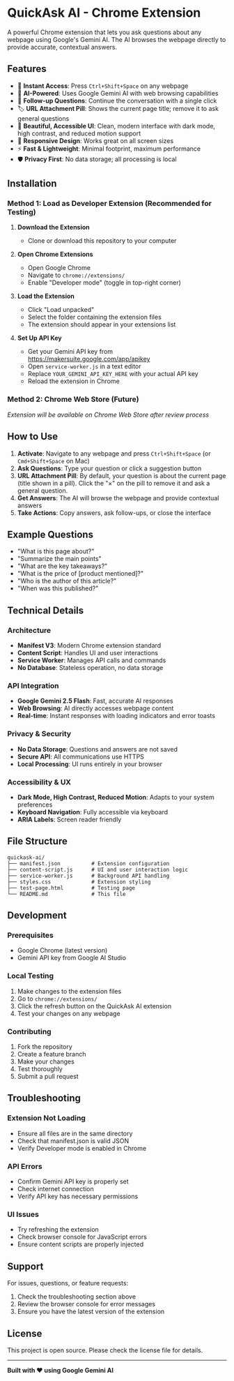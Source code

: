 # QuickAsk AI - Chrome Extension

A powerful Chrome extension that lets you ask questions about any webpage using Google's Gemini AI. The AI browses the webpage directly to provide accurate, contextual answers.

## Features

- 🚀 **Instant Access**: Press `Ctrl+Shift+Space` on any webpage
- 🤖 **AI-Powered**: Uses Google Gemini AI with web browsing capabilities
- 💬 **Follow-up Questions**: Continue the conversation with a single click
- 🏷️ **URL Attachment Pill**: Shows the current page title; remove it to ask general questions
- 🎨 **Beautiful, Accessible UI**: Clean, modern interface with dark mode, high contrast, and reduced motion support
- 📱 **Responsive Design**: Works great on all screen sizes
- ⚡ **Fast & Lightweight**: Minimal footprint, maximum performance
- 🛡️ **Privacy First**: No data storage; all processing is local

## Installation

### Method 1: Load as Developer Extension (Recommended for Testing)

1. **Download the Extension**
   - Clone or download this repository to your computer

2. **Open Chrome Extensions**
   - Open Google Chrome
   - Navigate to `chrome://extensions/`
   - Enable "Developer mode" (toggle in top-right corner)

3. **Load the Extension**
   - Click "Load unpacked"
   - Select the folder containing the extension files
   - The extension should appear in your extensions list

4. **Set Up API Key**
   - Get your Gemini API key from https://makersuite.google.com/app/apikey
   - Open `service-worker.js` in a text editor
   - Replace `YOUR_GEMINI_API_KEY_HERE` with your actual API key
   - Reload the extension in Chrome

### Method 2: Chrome Web Store (Future)
*Extension will be available on Chrome Web Store after review process*

## How to Use

1. **Activate**: Navigate to any webpage and press `Ctrl+Shift+Space` (or `Cmd+Shift+Space` on Mac)
2. **Ask Questions**: Type your question or click a suggestion button
3. **URL Attachment Pill**: By default, your question is about the current page (title shown in a pill). Click the "×" on the pill to remove it and ask a general question.
4. **Get Answers**: The AI will browse the webpage and provide contextual answers
5. **Take Actions**: Copy answers, ask follow-ups, or close the interface

## Example Questions

- "What is this page about?"
- "Summarize the main points"
- "What are the key takeaways?"
- "What is the price of [product mentioned]?"
- "Who is the author of this article?"
- "When was this published?"

## Technical Details

### Architecture
- **Manifest V3**: Modern Chrome extension standard
- **Content Script**: Handles UI and user interactions
- **Service Worker**: Manages API calls and commands
- **No Database**: Stateless operation, no data storage

### API Integration
- **Google Gemini 2.5 Flash**: Fast, accurate AI responses
- **Web Browsing**: AI directly accesses webpage content
- **Real-time**: Instant responses with loading indicators and error toasts

### Privacy & Security
- **No Data Storage**: Questions and answers are not saved
- **Secure API**: All communications use HTTPS
- **Local Processing**: UI runs entirely in your browser

### Accessibility & UX
- **Dark Mode, High Contrast, Reduced Motion**: Adapts to your system preferences
- **Keyboard Navigation**: Fully accessible via keyboard
- **ARIA Labels**: Screen reader friendly

## File Structure

```
quickask-ai/
├── manifest.json          # Extension configuration
├── content-script.js      # UI and user interaction logic
├── service-worker.js      # Background API handling
├── styles.css             # Extension styling
├── test-page.html         # Testing page
└── README.md              # This file
```

## Development

### Prerequisites
- Google Chrome (latest version)
- Gemini API key from Google AI Studio

### Local Testing
1. Make changes to the extension files
2. Go to `chrome://extensions/`
3. Click the refresh button on the QuickAsk AI extension
4. Test your changes on any webpage

### Contributing
1. Fork the repository
2. Create a feature branch
3. Make your changes
4. Test thoroughly
5. Submit a pull request

## Troubleshooting

### Extension Not Loading
- Ensure all files are in the same directory
- Check that manifest.json is valid JSON
- Verify Developer mode is enabled in Chrome

### API Errors
- Confirm Gemini API key is properly set
- Check internet connection
- Verify API key has necessary permissions

### UI Issues
- Try refreshing the extension
- Check browser console for JavaScript errors
- Ensure content scripts are properly injected

## Support

For issues, questions, or feature requests:
1. Check the troubleshooting section above
2. Review the browser console for error messages
3. Ensure you have the latest version of the extension

## License

This project is open source. Please check the license file for details.

---

**Built with ❤️ using Google Gemini AI**
